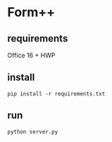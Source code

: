 # Form++

## requirements
Office 16 +
HWP


## install
``
pip install -r requirements.txt
``

## run
``
python server.py
``

